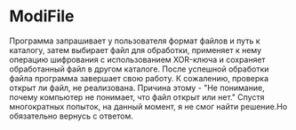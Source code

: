# ModiFile
Программа запрашивает у пользователя формат файлов и путь к каталогу, затем выбирает файл для обработки, применяет к нему операцию шифрования с использованием XOR-ключа и сохраняет обработанный файл в другом каталоге. После успешной обработки файла программа завершает свою работу. К сожалению, проверка открыт ли файл, не реализована. Причина этому - "Не понимание, почему компьютер не понимает, что файл открыт или нет." Спустя многократных попыток, на данный момент, я не смог найти решение.Но обязательно вернусь с ответом.
